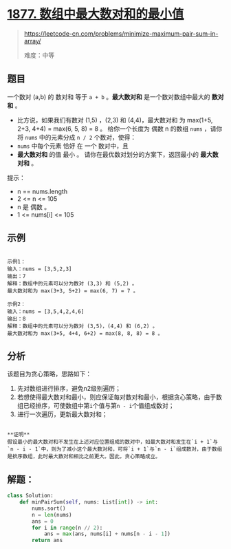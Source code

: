 # [1877. 数组中最大数对和的最小值](https://leetcode-cn.com/problems/minimize-maximum-pair-sum-in-array/)
> https://leetcode-cn.com/problems/minimize-maximum-pair-sum-in-array/
>
> 难度：中等

## 题目
一个数对 (a,b) 的 数对和 等于 `a + b` 。**最大数对和** 是一个数对数组中最大的 **数对和** 。
- 比方说，如果我们有数对 (1,5) ，(2,3) 和 (4,4)，最大数对和 为 max(1+5, 2+3, 4+4) = max(6, 5, 8) = 8 。
给你一个长度为 偶数 n 的数组 `nums` ，请你将 `nums` 中的元素分成 `n / 2` 个数对，使得：
- `nums` 中每个元素 恰好 在 一个 数对中，且
- **最大数对和** 的值 最小 。
请你在最优数对划分的方案下，返回最小的 **最大数对和** 。

提示：
- n == nums.length
- 2 <= n <= 105
- n 是 偶数 。
- 1 <= nums[i] <= 105

## 示例

```

示例1：
输入：nums = [3,5,2,3]
输出：7
解释：数组中的元素可以分为数对 (3,3) 和 (5,2) 。
最大数对和为 max(3+3, 5+2) = max(6, 7) = 7 。

示例2：
输入：nums = [3,5,4,2,4,6]
输出：8
解释：数组中的元素可以分为数对 (3,5)，(4,4) 和 (6,2) 。
最大数对和为 max(3+5, 4+4, 6+2) = max(8, 8, 8) = 8 。

```

## 分析

该题目为贪心策略，思路如下：
1. 先对数组进行排序，避免n2级别遍历；
2. 若想使得最大数对和最小，则应保证每对数对和最小，根据贪心策略，由于数组已经排序，可使数组中第`i`个值与第`n - i`个值组成数对；
3. 进行一次遍历，更新最大数对和；

```

**证明**
假设最小的最大数对和不发生在上述对应位置组成的数对中，如最大数对和发生在`i + 1`与`n - i - 1`中，则为了减小这个最大数对和，可将`i + 1`与`n - i`组成数对，由于数组是排序数组，此时最大数对和相比之前更大。因此，贪心策略成立。

```

## 解题：

```python
class Solution:
    def minPairSum(self, nums: List[int]) -> int:
        nums.sort()
        n = len(nums)
        ans = 0
        for i in range(n // 2):
            ans = max(ans, nums[i] + nums[n - i - 1])
        return ans
```

